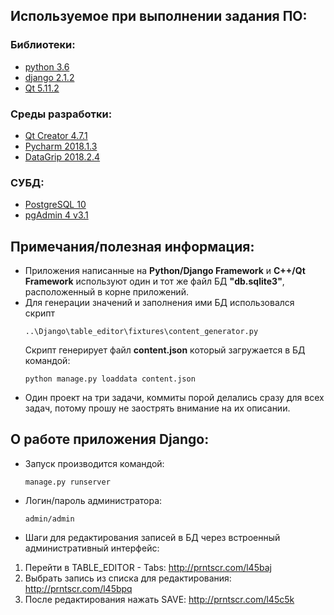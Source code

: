 ## Используемое при выполнении задания ПО:

### Библиотеки:

* [python 3.6](https://www.python.org/downloads/release/python-360/)
* [django 2.1.2](https://www.djangoproject.com/download/)
* [Qt 5.11.2](https://www.qt.io/download)

### Среды разработки:

* [Qt Creator 4.7.1](https://www.qt.io/download)
* [Pycharm 2018.1.3](https://www.jetbrains.com/pycharm/)
* [DataGrip 2018.2.4](https://www.jetbrains.com/datagrip/)


### СУБД:
* [PostgreSQL 10](https://www.postgresql.org/download/windows/)
* [pgAdmin 4 v3.1](https://www.postgresql.org/ftp/pgadmin/pgadmin4/v3.1/windows/)


## Примечания/полезная информация:

* Приложения написанные на **Python/Django Framework** и **C++/Qt Framework** используют один и тот же файл БД **"db.sqlite3"**, расположенный в корне приложений.
* Для генерации значений и заполнения ими БД использовался скрипт 
  ```
  ..\Django\table_editor\fixtures\content_generator.py
  ```
  Скрипт генерирует файл **content.json** который загружается в БД командой:
  ```
  python manage.py loaddata content.json
  ```
* Один проект на три задачи, коммиты порой делались сразу для всех задач, потому прошу не заострять внимание на их описании.


## О работе приложения Django:

* Запуск производится командой:
  ```
  manage.py runserver
  ```
* Логин/пароль администратора:
  ```
  admin/admin
  ```
* Шаги для редактирования записей в БД через встроенный административный интерфейс:
1. Перейти в TABLE_EDITOR - Tabs: http://prntscr.com/l45baj
2. Выбрать запись из списка для редактирования: http://prntscr.com/l45bpq
3. После редактирования нажать SAVE: http://prntscr.com/l45c5k
